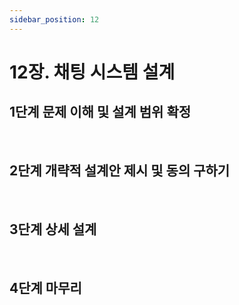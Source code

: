 ```yaml
---
sidebar_position: 12
---
```


# 12장. 채팅 시스템 설계

## 1단계 문제 이해 및 설계 범위 확정

<br/>

## 2단계 개략적 설계안 제시 및 동의 구하기

<br/>

## 3단계 상세 설계

<br/>

## 4단계 마무리
